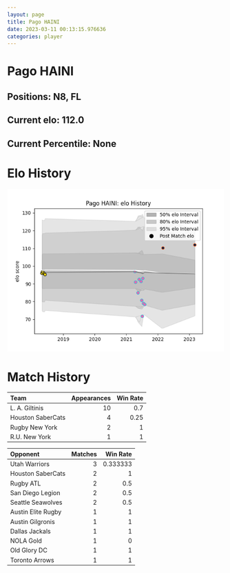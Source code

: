 ```yaml
---  
layout: page  
title: Pago HAINI  
date: 2023-03-11 00:13:15.976636  
categories: player  
---
```

# Pago HAINI

## Positions: N8, FL

## Current elo: 112.0

## Current Percentile: None

# Elo History


![elo history](history_PagoHAINI.png)
# Match History


| Team              |   Appearances |   Win Rate |
|:------------------|--------------:|-----------:|
| L. A. Giltinis    |            10 |       0.7  |
| Houston SaberCats |             4 |       0.25 |
| Rugby New York    |             2 |       1    |
| R.U. New York     |             1 |       1    |

| Opponent           |   Matches |   Win Rate |
|:-------------------|----------:|-----------:|
| Utah Warriors      |         3 |   0.333333 |
| Houston SaberCats  |         2 |   1        |
| Rugby ATL          |         2 |   0.5      |
| San Diego Legion   |         2 |   0.5      |
| Seattle Seawolves  |         2 |   0.5      |
| Austin Elite Rugby |         1 |   1        |
| Austin Gilgronis   |         1 |   1        |
| Dallas Jackals     |         1 |   1        |
| NOLA Gold          |         1 |   0        |
| Old Glory DC       |         1 |   1        |
| Toronto Arrows     |         1 |   1        |